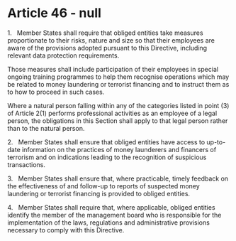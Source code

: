 # Article 46 - null


1.   Member States shall require that obliged entities take measures proportionate to their risks, nature and size so that their employees are aware of the provisions adopted pursuant to this Directive, including relevant data protection requirements.

Those measures shall include participation of their employees in special ongoing training programmes to help them recognise operations which may be related to money laundering or terrorist financing and to instruct them as to how to proceed in such cases.

Where a natural person falling within any of the categories listed in point (3) of Article 2(1) performs professional activities as an employee of a legal person, the obligations in this Section shall apply to that legal person rather than to the natural person.

2.   Member States shall ensure that obliged entities have access to up-to-date information on the practices of money launderers and financers of terrorism and on indications leading to the recognition of suspicious transactions.

3.   Member States shall ensure that, where practicable, timely feedback on the effectiveness of and follow-up to reports of suspected money laundering or terrorist financing is provided to obliged entities.

4.   Member States shall require that, where applicable, obliged entities identify the member of the management board who is responsible for the implementation of the laws, regulations and administrative provisions necessary to comply with this Directive.
